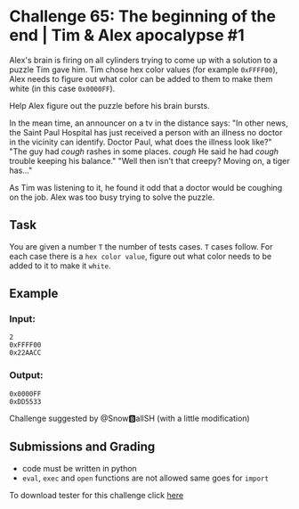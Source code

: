 # Challenge 65: The beginning of the end | Tim & Alex apocalypse #1

Alex's brain is firing on all cylinders trying to come up with a solution to a puzzle Tim gave him. Tim chose hex color values (for example `0xFFFF00`), Alex needs to figure out what color can be added to them to make them white (in this case `0x0000FF`).

Help Alex figure out the puzzle before his brain bursts. 

In the mean time, an announcer on a tv in the distance says: "In other news, the Saint Paul Hospital has just received a person with an illness no doctor in the vicinity can identify. Doctor Paul, what does the illness look like?" "The guy had *cough* rashes in some places. *cough* He said he had *cough* trouble keeping his balance." "Well then isn't that creepy? Moving on, a tiger has..." 

As Tim was listening to it, he found it odd that a doctor would be coughing on the job. Alex was too busy trying to solve the puzzle.

## Task

You are given a number `T` the number of tests cases. `T` cases follow.
For each case there is a `hex color value`, figure out what color needs to be added to it to make it `white`.

## Example

### Input:
```
2
0xFFFF00
0x22AACC
```

### Output:
```
0x0000FF
0xDD5533
```

Challenge suggested by @Snow🅱allSH (with a little modification)

## Submissions and Grading

- code must be written in python
- `eval`, `exec` and `open` functions are not allowed same goes for `import`

To download tester for this challenge click [here](https://downgit.github.io/#/home?url=https://github.com/Pomroka/TWT_Challenges_Tester/tree/main/PreviousChallenges/Challenge_65)